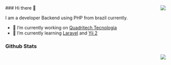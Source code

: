 
<img align='right' src="https://github-readme-stats.vercel.app/api/top-langs/?username=yurineves92&hide=TeX&layout=compact">
### Hi there 👋

I am a developer Backend using PHP from brazil currently.

- 🔭 I’m currently working on [Quadritech Tecnologia](http://quadritech.com.br/)
- 🌱 I’m currently learning [Laravel](https://laravel.com/) and [Yii 2](https://www.yiiframework.com/)

### Github Stats

<img align='right' src="https://github-readme-stats.vercel.app/api?username=yurineves92&show_icons=true">

